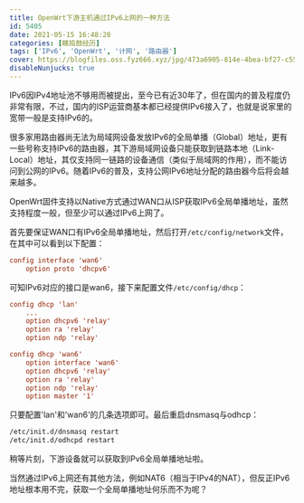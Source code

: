 ```yaml
---
title: OpenWrt下游主机通过IPv6上网的一种方法
id: 5405
date: 2021-05-15 16:48:28
categories: [瞎捣鼓经历]
tags: ['IPv6', 'OpenWrt', '计网', '路由器']
cover: https://blogfiles.oss.fyz666.xyz/jpg/473a6905-814e-4bea-bf27-c559d2d73d2f.jpg
disableNunjucks: true
---
```


IPv6因IPv4地址池不够用而被提出，至今已有近30年了，但在国内的普及程度仍非常有限，不过，国内的ISP运营商基本都已经提供IPv6接入了，也就是说家里的宽带一般是支持IPv6的。

很多家用路由器尚无法为局域网设备发放IPv6的全局单播（Global）地址，更有一些号称支持IPv6的路由器，其下游局域网设备只能获取到链路本地（Link-Local）地址，其仅支持同一链路的设备通信（类似于局域网的作用），而不能访问到公网的IPv6。随着IPv6的普及，支持公网IPv6地址分配的路由器今后将会越来越多。


OpenWrt固件支持以Native方式通过WAN口从ISP获取IPv6全局单播地址，虽然支持程度一般，但至少可以通过IPv6上网了。


首先要保证WAN口有IPv6全局单播地址，然后打开`/etc/config/network`文件，在其中可以看到以下配置：

```ini
config interface 'wan6'
    option proto 'dhcpv6'
```

可知IPv6对应的接口是wan6，接下来配置文件`/etc/config/dhcp`：

```ini
config dhcp 'lan'
	...
	option dhcpv6 'relay'
	option ra 'relay'
	option ndp 'relay'

config dhcp 'wan6'
	option interface 'wan6'
	option dhcpv6 'relay'
	option ra 'relay'
	option ndp 'relay'
	option master '1'
```

只要配置'lan'和'wan6'的几条选项即可。最后重启dnsmasq与odhcp：

```bash
/etc/init.d/dnsmasq restart
/etc/init.d/odhcpd restart
```

稍等片刻，下游设备就可以获取到IPv6全局单播地址啦。


当然通过IPv6上网还有其他方法，例如NAT6（相当于IPv4的NAT），但反正IPv6地址根本用不完，获取一个全局单播地址何乐而不为呢？
